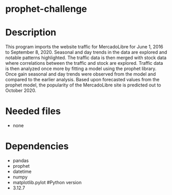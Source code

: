 # prophet-challenge
# Description
This program imports the website traffic for MercadoLibre for June 1, 2016 to September 8, 2020.  Seasonal and day trends in the data are explored and notable patterns highlighted.  The traffic data is then merged with stock data where correlations between the traffic and stock are explored.  Traffic data is then analyzed once more by fitting a model using the prophet library.  Once gain seasonal and day trends were observed from the model and compared to the earlier analysis.  Based upon forecasted values from the prophet model, the popularity of the MercadoLibre site is predicted out to October 2020. 
# Needed files
- none
# Dependencies
- pandas
- prophet
- datetime
- numpy
- matplotlib.pylot
#Python version
- 3.12.7
